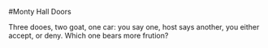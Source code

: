 #Monty Hall Doors

Three dooes, two goat, one car: you say one, host says another, you either accept, or deny. Which one bears more frution?
